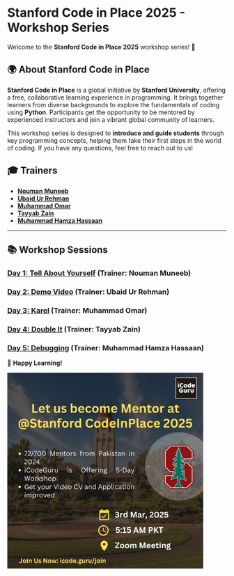 # Stanford Code in Place 2025 - Workshop Series  

Welcome to the **Stanford Code in Place 2025** workshop series! 🚀  

## 🌍 About Stanford Code in Place  
**Stanford Code in Place** is a global initiative by **Stanford University**, offering a free, collaborative learning experience in programming. It brings together learners from diverse backgrounds to explore the fundamentals of coding using **Python**. Participants get the opportunity to be mentored by experienced instructors and join a vibrant global community of learners.  

This workshop series is designed to **introduce and guide students** through key programming concepts, helping them take their first steps in the world of coding. If you have any questions, feel free to reach out to us!  

## 🎓 Trainers  
- **[Nouman Muneeb](https://www.linkedin.com/in/nouman-munib/)**  
- **[Ubaid Ur Rehman](https://www.linkedin.com/in/iubaidrmn/)**  
- **[Muhammad Omar](https://Www.linkedin.com/in/umarmajeedofficial)**  
- **[Tayyab Zain](https://www.linkedin.com/in/tayyab-zain-ba7b7822a/)**  
- **[Muhammad Hamza Hassaan](https://www.linkedin.com/in/muhammad-hamza-hassaan/)**
---
## 📚 Workshop Sessions  

### **[Day 1: Tell About Yourself](https://www.facebook.com/share/v/18qpkKwhQP/)** (Trainer: **Nouman Muneeb**)  
### **[Day 2: Demo Video](https://www.facebook.com/iCodeguru/videos/1128294625763303)** (Trainer: **Ubaid Ur Rehman**)  
### **[Day 3: Karel](https://www.facebook.com/iCodeguru/videos/1547118415970148)** (Trainer: **Muhammad Omar**)  
### **[Day 4: Double It](https://www.facebook.com/share/v/18UUBzBHrx/)** (Trainer: **Tayyab Zain**)  
### **[Day 5: Debugging](https://www.facebook.com/share/v/1A77Tbp1Qx/)** (Trainer: **Muhammad Hamza Hassaan**)  

🚀 **Happy Learning!**  

<img src="https://github.com/M-Hamza-Hassaan/Become-Student-Leader/raw/main/Workshops.jpg" alt="Workshop Image" width="450">
